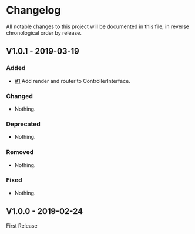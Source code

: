 Changelog
=========

All notable changes to this project will be documented in this file, in reverse chronological order by release.

## V1.0.1 - 2019-03-19

### Added

- [#1](https://github.com/elie29/core/issues/1) Add render and router to ControllerInterface.

### Changed

- Nothing.

### Deprecated

- Nothing.

### Removed

- Nothing.

### Fixed

- Nothing.

## V1.0.0 - 2019-02-24
First Release